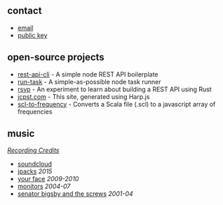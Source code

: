 ## contact

- [email](mailto:joe@jcpst.com)
- [public key](/pgp.txt)

## open-source projects

- [rest-api-cli][rest-api-cli] - A simple node REST API boilerplate
- [run-task][1] - A simple-as-possible node task runner
- [rsvp][2] - An experiment to learn about building a REST API using Rust
- [jcpst.com][3] - This site, generated using Harp.js
- [scl-to-frequency][4] - Converts a Scala file (.scl) to a javascript array of frequencies

[rest-api-cli]: https://www.npmjs.com/package/rest-api-cli
[1]: https://github.com/jcpst/run-task
[2]: https://github.com/jcpst/rsvp
[3]: https://github.com/jcpst/jcpst
[4]: https://github.com/jcpst/scl-to-frequency

## music

*[Recording Credits][5]*

- [soundcloud][6]
- [jpacks][7] *2015*
- [your face][8] *2009-2010*
- [monitors][9] *2004-07*
- [senator bigsby and the screws][10] *2001-04*

[5]: /credits
[6]: https://soundcloud.com/josephpost
[7]: https://archive.org/details/JPACKSRPM2015Mp3
[8]: http://yourface.bandcamp.com
[9]: http://monitors.bandcamp.com
[10]: http://sbats.bandcamp.com

